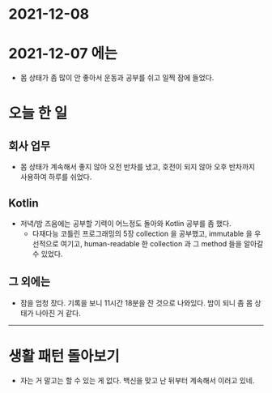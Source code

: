 # 2021-12-08

# 2021-12-07 에는
- 몸 상태가 좀 많이 안 좋아서 운동과 공부를 쉬고 일찍 잠에 들었다.

# 오늘 한 일

## 회사 업무

- 몸 상태가 계속해서 좋지 않아 오전 반차를 냈고, 호전이 되지 않아 오후 반차까지 사용하여 하루를 쉬었다.

## Kotlin

- 저녁/밤 즈음에는 공부할 기력이 어느정도 돌아와 Kotlin 공부를 좀 했다.
    - 다재다능 코틀린 프로그래밍의 5장 collection 을 공부했고, immutable 을 우선적으로 여기고, human-readable 한 collection 과 그 method 들을 알아갈 수 있었다.

## 그 외에는

- 잠을 엄청 잤다. 기록을 보니 11시간 18분을 잔 것으로 나와있다. 밤이 되니 좀 몸 상태가 나아진 거 같다.

---

# 생활 패턴 돌아보기

- 자는 거 말고는 할 수 있는 게 없다. 백신을 맞고 난 뒤부터 계속해서 이러고 있네.